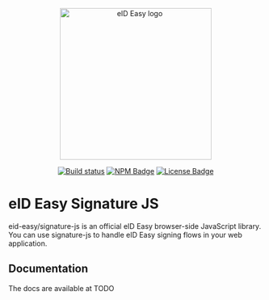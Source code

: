 <p align="center"><a href="https://eideasy.com/" target="_blank" rel="noopener noreferrer"><img width="300" src="https://eideasy.com/wp-content/uploads/2020/11/eid-easy-logo-1.png" alt="eID Easy logo"></a></p>

<p align="center">
  <a href="https://github.com/eideasy/signature-js/actions/workflows/ci.yml"><img src="https://github.com/eideasy/signature-js/actions/workflows/ci.yml/badge.svg" alt="Build status" style="max-width:100%;"></a>
  <a href="https://www.npmjs.com/package/@eid-easy/signature-js"><img src="https://img.shields.io/npm/v/@eid-easy/signature-js.svg?sanitize=true" alt="NPM Badge" style="max-width:100%;"></a>
  <a href="https://www.npmjs.com/package/@eid-easy/signature-js"><img src="https://img.shields.io/npm/l/@eid-easy/signature-js.svg?sanitize=true" alt="License Badge" style="max-width:100%;"></a>
</p>

# eID Easy Signature JS
eid-easy/signature-js is an official eID Easy browser-side JavaScript library. You can use signature-js to 
handle eID Easy signing flows in your web application.

## Documentation
The docs are available at TODO

